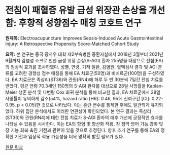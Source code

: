 # 전침이 패혈증 유발 급성 위장관 손상을 개선함: 후향적 성향점수 매칭 코호트 연구

**원제목:** Electroacupuncture Improves Sepsis‐Induced Acute Gastrointestinal Injury: A Retrospective Propensity Score‐Matched Cohort Study

**요약:** 본 연구는 중국 광저우 대학 제2부속병원 중환자실에서 2018년 3월부터 2021년 9월까지 감염성 쇼크로 인한 급성 위장 손상(S-AGI) 환자 255명을 대상으로 전침(EA)의 임상적 효과를 조사하였다.  성별, 연령, 기저 질환, 감염원, 혈액검사 결과 및 AGI 분류를 고려한 경향성 점수 매칭을 통해 EA 치료군(50명)과 비치료군(100명)을 구성하였다.  EA 치료군은 족삼리(ST36)와 관원(RN4)에 하루 두 번 30분씩 7일간 전침 치료를 받았다.  평균 연령 70.3세인 150명의 S-AGI 환자를 대상으로 28일 사망률을 Kaplan-Meier 생존 분석 및 다변량 Cox 회귀 분석을 통해 비교한 결과, EA 치료군에서 28일 사망률이 유의하게 감소(54%, hazard ratio [HR]: 0.46, 95% 신뢰구간 [CI]: 0.22–0.95, p < 0.05)한 것으로 나타났다.  이는 혼란 변수를 통제한 후에도 일관되게 유지되었다.  하위 집단 분석에서도 이러한 연관성이 확인되었다.  본 연구 결과는 족삼리(ST36)와 관원(RN4)에 대한 전침 치료가 S-AGI 환자의 예후 개선에 긍정적인 효과를 나타낼 수 있음을 시사한다.  이는 EA의 항염 및 항산화 작용, 장 점막 방어 기능 강화 및 장 기능 회복 촉진 기전과 관련이 있을 것으로 추정된다.  향후 추가 연구를 통해 EA의 정확한 기전과 임상적 적용 가능성을 더욱 명확히 밝힐 필요가 있다.

[원문 링크](https://pmc.ncbi.nlm.nih.gov/articles/PMC12277644/)
